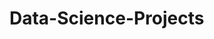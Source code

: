 # Data-Science-Projects 
  
  
     
 
    
    
      
       
         
       
    
    
      
 
  
 
 
 
 
